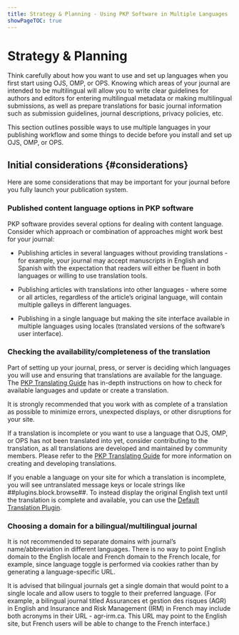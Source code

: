 ```yaml
---
title: Strategy & Planning - Using PKP Software in Multiple Languages
showPageTOC: true
---
```


# Strategy & Planning

Think carefully about how you want to use and set up languages when you first start using OJS, OMP, or OPS. Knowing which areas of your journal are intended to be multilingual will allow you to write clear guidelines for authors and editors for entering multilingual metadata or making multilingual submissions, as well as prepare translations for basic journal information such as submission guidelines, journal descriptions, privacy policies, etc.

This section outlines possible ways to use multiple languages in your publishing workflow and some things to decide before you install and set up OJS, OMP, or OPS.

## Initial considerations {#considerations}

Here are some considerations that may be important for your journal before you fully launch your publication system.

### Published content language options in PKP software

PKP software provides several options for dealing with content language. Consider which approach or combination of approaches might work best for your journal:

-   Publishing articles in several languages without providing translations - for example, your journal may accept manuscripts in English and Spanish with the expectation that readers will either be fluent in both languages or willing to use translation tools.  
    
-   Publishing articles with translations into other languages - where some or all articles, regardless of the article’s original language, will contain multiple galleys in different languages.  
      
-   Publishing in a single language  but making the site interface available in multiple languages using locales (translated versions of the software’s user interface).
  

### Checking the availability/completeness of the translation

Part of setting up your journal, press, or server is deciding which languages you will use and ensuring that translations are available for the language. The [PKP Translating Guide](https://docs.pkp.sfu.ca/translating-guide/en/) has in-depth instructions on how to check for available languages and update or create a translation.

It is strongly recommended that you work with as complete of a translation as possible to minimize errors, unexpected displays, or other disruptions for your site.

If a translation is incomplete or you want to use a language that OJS, OMP, or OPS has not been translated into yet, consider contributing to the translation, as all translations are developed and maintained by community members. Please refer to the [PKP Translating Guide](https://docs.pkp.sfu.ca/translating-guide/en/) for more information on creating and developing translations.  

If you enable a language on your site for which a translation is incomplete, you will see untranslated message keys or locale strings like ##plugins.block.browse##. To instead display the original English text until the translation is complete and available, you can use the [Default Translation Plugin](https://docs.pkp.sfu.ca/translating-guide/en/managing-languages#default-translation-plugin).  
  

### Choosing a domain for a bilingual/multilingual journal

It is not recommended to separate domains with journal’s name/abbreviation in different languages. There is no way to point English domain to the English locale and French domain to the French locale, for example, since language toggle is performed via cookies rather than by generating a language-specific URL.  
  
It is advised that bilingual journals get a single domain that would point to a single locale and allow users to toggle to their preferred language. (For example, a bilingual journal titled Assurances et gestion des risques (AGR) in English and Insurance and Risk Management (IRM) in French may include both acronyms in their URL - agr-irm.ca. This URL may point to the English site, but French users will be able to change to the French interface.)
